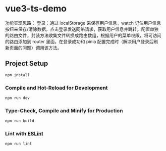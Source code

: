 # vue3-ts-demo

功能实现思路：
登录：通过 localStorage 来保存用户信息，watch 记住用户信息按钮来保存/清除数据，点击登录发送网络请求，获取用户信息并跳转。配置单独的路由文件，封装方法收集文件转换成路由数组，根据用户的菜单权限，将可访问的路由添加到 router 里面。在登录成功和 pinia 配置完成时（解决用户登录后刷新页面的问题）调用该方法。

## Project Setup

```sh
npm install
```

### Compile and Hot-Reload for Development

```sh
npm run dev
```

### Type-Check, Compile and Minify for Production

```sh
npm run build
```

### Lint with [ESLint](https://eslint.org/)

```sh
npm run lint
```
